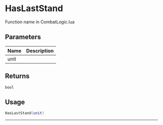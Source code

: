 # HasLastStand

Function name in CombatLogic.lua

## Parameters

| Name | Description |
| ---- | ----------- |
| unit |             |

## Returns

`bool`

## Usage

```lua
HasLastStand(unit)
```

---
